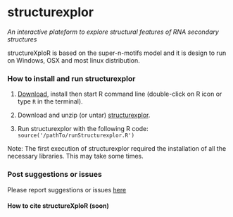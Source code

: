 # structurexplor #

*An interactive plateform to explore structural features of RNA secondary structures*

structureXploR is based on the super-n-motifs model and it is design to run on Windows, OSX and most linux distribution.


### How to install and run structurexplor ###

1. [Download](https://cloud.r-project.org/), install then start R command line (double-click on R icon or type `R` in the terminal).

2. Download and unzip (or untar) [structurexplor](https://github.com/jpsglouzon/structurexplor/zipball/master).

3. Run structurexplor with the following R code: `source('/pathTo/runStructurexplor.R')`

Note: The first execution of structurexplor required the installation of all the necessary libraries. This may take some times.

### Post suggestions or issues
Please report suggestions or issues [here](https://github.com/jpsglouzon/structurexplor/issues)

#### How to cite structureXploR (soon)
